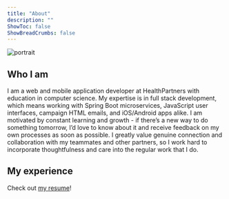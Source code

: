 ```yaml
---
title: "About"
description: ""
ShowToc: false
ShowBreadCrumbs: false
---
```

![portrait](/images/portrait.JPG/)

## Who I am

I am a web and mobile application developer at HealthPartners with education in computer science. My expertise is in full stack development, which means working with Spring Boot microservices, JavaScript user interfaces, campaign HTML emails, and iOS/Android apps alike. I am motivated by constant learning and growth - if there’s a new way to do something tomorrow, I’d love to know about it and receive feedback on my own processes as soon as possible. I greatly value genuine connection and collaboration with my teammates and other partners, so I work hard to incorporate thoughtfulness and care into the regular work that I do.

## My experience

Check out [my resume](/docs/resume-2022.pdf)!